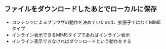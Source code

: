 ## ファイルをダウンロードしたあとでローカルに保存
- コンテンツによるブラウザの動作を決めていたのは、拡張子ではなくMIMEタイプ
- インライン表示できるMIMEタイプであればインライン表示
- インライン表示できなければダウンロードという動作をする
